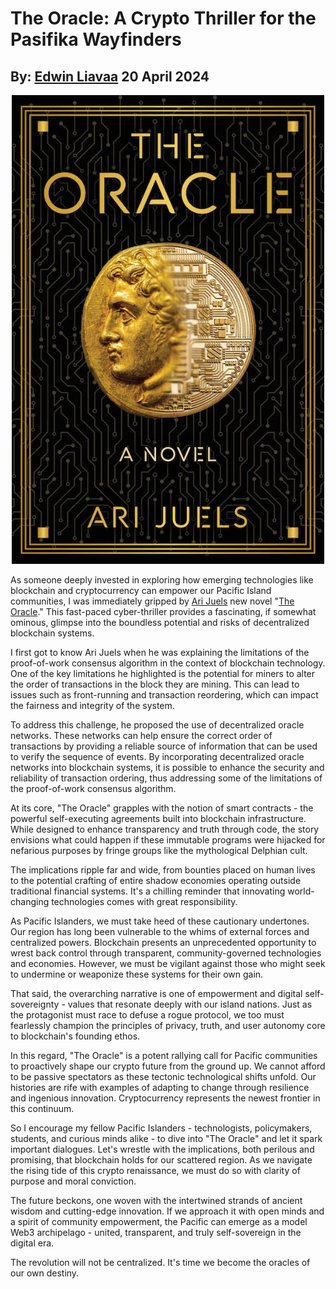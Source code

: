# The Oracle: A Crypto Thriller for the Pasifika Wayfinders
## By: [Edwin Liavaa](https://github.com/EdwinLiavaa) 20 April 2024

<p align="center">
 <img width="500" src="https://github.com/EdwinLiavaa/liavaa.space/blob/main/blog/20240420/pic.png">
</p>

As someone deeply invested in exploring how emerging technologies like blockchain and cryptocurrency can empower our Pacific Island communities, I was immediately gripped by [Ari Juels](https://www.arijuels.com) new novel "[The Oracle](https://www.oraclenovel.com)." This fast-paced cyber-thriller provides a fascinating, if somewhat ominous, glimpse into the boundless potential and risks of decentralized blockchain systems.

I first got to know Ari Juels when he was explaining the limitations of the proof-of-work consensus algorithm in the context of blockchain technology. One of the key limitations he highlighted is the potential for miners to alter the order of transactions in the block they are mining. This can lead to issues such as front-running and transaction reordering, which can impact the fairness and integrity of the system.

To address this challenge, he proposed the use of decentralized oracle networks. These networks can help ensure the correct order of transactions by providing a reliable source of information that can be used to verify the sequence of events. By incorporating decentralized oracle networks into blockchain systems, it is possible to enhance the security and reliability of transaction ordering, thus addressing some of the limitations of the proof-of-work consensus algorithm.

At its core, "The Oracle" grapples with the notion of smart contracts - the powerful self-executing agreements built into blockchain infrastructure. While designed to enhance transparency and truth through code, the story envisions what could happen if these immutable programs were hijacked for nefarious purposes by fringe groups like the mythological Delphian cult.

The implications ripple far and wide, from bounties placed on human lives to the potential crafting of entire shadow economies operating outside traditional financial systems. It's a chilling reminder that innovating world-changing technologies comes with great responsibility.

As Pacific Islanders, we must take heed of these cautionary undertones. Our region has long been vulnerable to the whims of external forces and centralized powers. Blockchain presents an unprecedented opportunity to wrest back control through transparent, community-governed technologies and economies. However, we must be vigilant against those who might seek to undermine or weaponize these systems for their own gain.

That said, the overarching narrative is one of empowerment and digital self-sovereignty - values that resonate deeply with our island nations. Just as the protagonist must race to defuse a rogue protocol, we too must fearlessly champion the principles of privacy, truth, and user autonomy core to blockchain's founding ethos.

In this regard, "The Oracle" is a potent rallying call for Pacific communities to proactively shape our crypto future from the ground up. We cannot afford to be passive spectators as these tectonic technological shifts unfold. Our histories are rife with examples of adapting to change through resilience and ingenious innovation. Cryptocurrency represents the newest frontier in this continuum.

So I encourage my fellow Pacific Islanders - technologists, policymakers, students, and curious minds alike - to dive into "The Oracle" and let it spark important dialogues. Let's wrestle with the implications, both perilous and promising, that blockchain holds for our scattered region. As we navigate the rising tide of this crypto renaissance, we must do so with clarity of purpose and moral conviction.

The future beckons, one woven with the intertwined strands of ancient wisdom and cutting-edge innovation. If we approach it with open minds and a spirit of community empowerment, the Pacific can emerge as a model Web3 archipelago - united, transparent, and truly self-sovereign in the digital era.

The revolution will not be centralized. It's time we become the oracles of our own destiny.